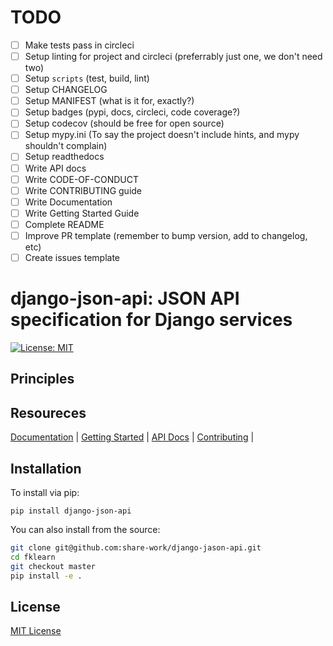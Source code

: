 # TODO

- [ ] Make tests pass in circleci
- [ ] Setup linting for project and circleci (preferrably just one, we don't need two)
- [ ] Setup `scripts` (test, build, lint)
- [ ] Setup CHANGELOG
- [ ] Setup MANIFEST (what is it for, exactly?)
- [ ] Setup badges (pypi, docs, circleci, code coverage?)
- [ ] Setup codecov (should be free for open source)
- [ ] Setup mypy.ini (To say the project doesn't include hints, and mypy shouldn't complain)
- [ ] Setup readthedocs
- [ ] Write API docs
- [ ] Write CODE-OF-CONDUCT
- [ ] Write CONTRIBUTING guide
- [ ] Write Documentation
- [ ] Write Getting Started Guide
- [ ] Complete README
- [ ] Improve PR template (remember to bump version, add to changelog, etc)
- [ ] Create issues template

# django-json-api: JSON API specification for Django services

[![License: MIT](https://img.shields.io/badge/License-MIT-yellow.svg)](https://opensource.org/licenses/MIT)

## Principles

## Resoureces

[Documentation]() |
[Getting Started]() |
[API Docs]() |
[Contributing]() |


## Installation

To install via pip:

```
pip install django-json-api
```

You can also install from the source:

```sh
git clone git@github.com:share-work/django-jason-api.git
cd fklearn
git checkout master
pip install -e .
```

## License

[MIT License](LICENSE)
